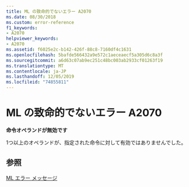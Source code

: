 ```yaml
---
title: ML の致命的でないエラー A2070
ms.date: 08/30/2018
ms.custom: error-reference
f1_keywords:
- A2070
helpviewer_keywords:
- A2070
ms.assetid: f6025e2c-b142-426f-88c8-7160df4c1631
ms.openlocfilehash: 5bafde566432a9e572c1aeceaecf5a305d6c8a3f
ms.sourcegitcommit: a6d63c07ab9ec251c48bc003ab2933cf01263f19
ms.translationtype: MT
ms.contentlocale: ja-JP
ms.lasthandoff: 12/05/2019
ms.locfileid: "74855811"
---
```

# <a name="ml-nonfatal-error-a2070"></a>ML の致命的でないエラー A2070

**命令オペランドが無効です**

1つ以上のオペランドが、指定された命令に対して有効ではありませんでした。

## <a name="see-also"></a>参照

[ML エラー メッセージ](../../assembler/masm/ml-error-messages.md)<br/>